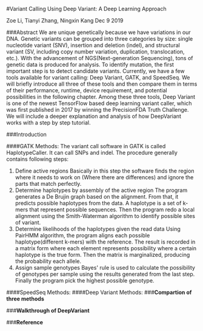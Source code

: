 #Variant Calling Using Deep Variant: A Deep Learning Approach

Zoe Li, Tianyi Zhang, Ningxin Kang
Dec 9 2019

###Abstract
We are unique genetically because we have variations in our DNA. Genetic variants can be grouped into three categories by size: single nucleotide variant (SNV), insertion and deletion (indel), and structural variant (SV, including copy number variation, duplication, translocation, etc.). With the advancement of NGS(Next-generation Sequencing), tons of genetic data is produced for analysis. To identify mutation, the first important step is to detect candidate variants. Currently, we have a few tools available for variant calling: Deep Variant, GATK, and SpeedSeq. We will briefly introduce all three of these tools and then compare them in terms of their performance, runtime, device requirement, and potential possibilities in the following chapter. Among these three tools, Deep Variant is one of the newest TensorFlow based deep learning variant caller, which was first published in 2017 by winning the PrecisionFDA Truth Challenge. We will include a deeper explanation and analysis of how DeepVariant works with a step by step tutorial.


###Introduction

####GATK Methods:
The variant call software in GATK is called HaplotypeCaller. It can call SNPs and indel. The procedure generally contains following steps:
1. Define active regions 
Basically in this step the software finds the region where it needs to work on (Where there are differences) and ignore the parts that match perfectly.
2. Determine haplotypes by assembly of the active region
The program generates a De Brujin graph based on the alignment. From that, it predicts possible haplotypes from the data. A haplotype is a set of k-mers that represent possible sequences. Then the program redo a local alignment using the Smith-Waterman algorithm to identify possible sites of variant.
3. Determine likelihoods of the haplotypes given the read data 
Using PairHMM algorithm, the program aligns each possible haplotype(different k-mers) with the reference. The result is recorded in a matrix form where each element represents possibility where a certain haplotype is the true form. Then the matrix is marginalized, producing the probability each allele.
4. Assign sample genotypes 
Bayes' rule is used to calculate the possibility of genotypes per sample using the results generated from the last step. Finally the program pick the highest possible genotype.

####SpeedSeq Methods:
####Deep Variant Methods:
###**Compartion of three methods**

###**Walkthrough of DeepVariant**

###**Reference**
